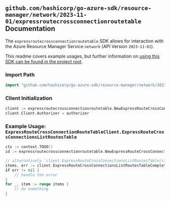 
## `github.com/hashicorp/go-azure-sdk/resource-manager/network/2023-11-01/expressroutecrossconnectionroutetable` Documentation

The `expressroutecrossconnectionroutetable` SDK allows for interaction with the Azure Resource Manager Service `network` (API Version `2023-11-01`).

This readme covers example usages, but further information on [using this SDK can be found in the project root](https://github.com/hashicorp/go-azure-sdk/tree/main/docs).

### Import Path

```go
import "github.com/hashicorp/go-azure-sdk/resource-manager/network/2023-11-01/expressroutecrossconnectionroutetable"
```


### Client Initialization

```go
client := expressroutecrossconnectionroutetable.NewExpressRouteCrossConnectionRouteTableClientWithBaseURI("https://management.azure.com")
client.Client.Authorizer = authorizer
```


### Example Usage: `ExpressRouteCrossConnectionRouteTableClient.ExpressRouteCrossConnectionsListRoutesTable`

```go
ctx := context.TODO()
id := expressroutecrossconnectionroutetable.NewExpressRouteCrossConnectionPeeringRouteTableID("12345678-1234-9876-4563-123456789012", "example-resource-group", "expressRouteCrossConnectionValue", "peeringValue", "routeTableValue")

// alternatively `client.ExpressRouteCrossConnectionsListRoutesTable(ctx, id)` can be used to do batched pagination
items, err := client.ExpressRouteCrossConnectionsListRoutesTableComplete(ctx, id)
if err != nil {
	// handle the error
}
for _, item := range items {
	// do something
}
```
